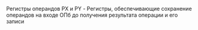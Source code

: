 Регистры операндов РX и РY - Регистры, обеспечивающие сохранение операндов на входе ОПб до получения результата операции и его записи